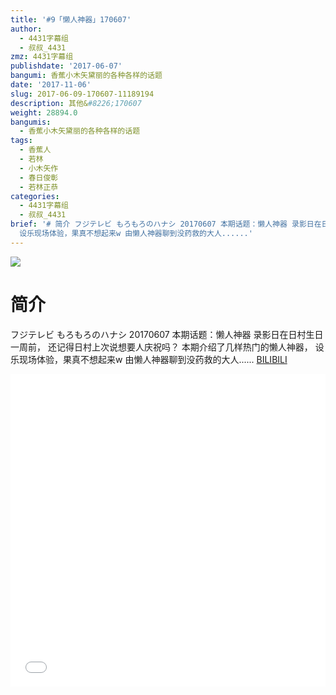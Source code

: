 ```yaml
---
title: '#9「懒人神器」170607'
author:
  - 4431字幕组
  - 叔叔_4431
zmz: 4431字幕组
publishdate: '2017-06-07'
bangumi: 香蕉小木矢黛丽的各种各样的话题
date: '2017-11-06'
slug: 2017-06-09-170607-11189194
description: 其他&#8226;170607
weight: 28894.0
bangumis:
  - 香蕉小木矢黛丽的各种各样的话题
tags:
  - 香蕉人
  - 若林
  - 小木矢作
  - 春日俊彰
  - 若林正恭
categories:
  - 4431字幕组
  - 叔叔_4431
brief: '# 简介 フジテレビ もろもろのハナシ 20170607 本期话题：懒人神器 录影日在日村生日一周前， 还记得日村上次说想要人庆祝吗？ 本期介绍了几样热门的懒人神器，
  设乐现场体验，果真不想起来w 由懒人神器聊到没药救的大人......'
---
```

![](https://i.imgur.com/NdVyypI.png)
# 简介  
フジテレビ  もろもろのハナシ 20170607
本期话题：懒人神器
录影日在日村生日一周前，
还记得日村上次说想要人庆祝吗？
本期介绍了几样热门的懒人神器，
设乐现场体验，果真不想起来w
由懒人神器聊到没药救的大人......
  [BILIBILI](https://www.bilibili.com/video/av11189194/)

  <iframe src="//www.bilibili.com/blackboard/player.html?aid=11189194" width="100%" height="500" frameborder="0" allowfullscreen="allowfullscreen"></iframe>
